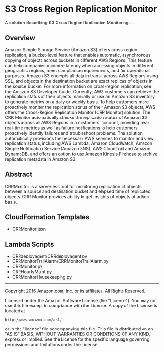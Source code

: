 # S3 Cross Region Replication Monitor

A solution describing S3 Cross Region Replication Monitoring.

## Overview
Amazon Simple Storage Service (Amazon S3) offers cross-region replication, a bucket-level feature that enables automatic, asynchronous copying of objects across buckets in different AWS Regions. This feature can help companies minimize latency when accessing objects in different geographic regions, meet compliance requirements, and for operational purposes. Amazon S3 encrypts all data in transit across AWS Regions using SSL, and objects in the destination bucket are exact replicas of objects in the source bucket. For more information on cross-region replication, see the Amazon S3 Developer Guide.
Currently, AWS customers can retrieve the replication status of their objects manually or use an Amazon S3 inventory to generate metrics on a daily or weekly basis. To help customers more proactively monitor the replication status of their Amazon S3 objects, AWS offers the Cross-Region Replication Monitor (CRR Monitor) solution. The CRR Monitor automatically checks the replication status of Amazon S3 objects across all AWS Regions in a customers’ account, providing near real-time metrics as well as failure notifications to help customers proactively identify failures and troubleshoot problems. The solution automatically provisions the necessary AWS services to monitor and view replication status, including AWS Lambda, Amazon CloudWatch, Amazon Simple Notification Service (Amazon SNS), AWS CloudTrail and Amazon DynamoDB, and offers an option to use Amazon Kinesis Firehose to archive replication metadata in Amazon S3.

## Abstract
CRRMonitor is a serverless tool for monitoring replication of objects between a source and destination bucket and elapsed time of replicated objects.
CRR Monitor provides ability to get insights of objects at adhoc basis.

## CloudFormation Templates
- CRRMonitor.json

## Lambda Scripts
- CRRdeployagent/CRRdeployagent.py
- CRRMonitorTrailAlarm/CRRMonitorTrailAlarm.py
- CRRMonitor.py
- CRRHourlyMaint.py
- CRRMonitorHousekeeping.py

***

Copyright 2016 Amazon.com, Inc. or its affiliates. All Rights Reserved.

Licensed under the Amazon Software License (the "License"). You may not use this file except in compliance with the License. A copy of the License is located at

    http://aws.amazon.com/asl/

or in the "license" file accompanying this file. This file is distributed on an "AS IS" BASIS, WITHOUT WARRANTIES OR CONDITIONS OF ANY KIND, express or implied. See the License for the specific language governing permissions and limitations under the License.
